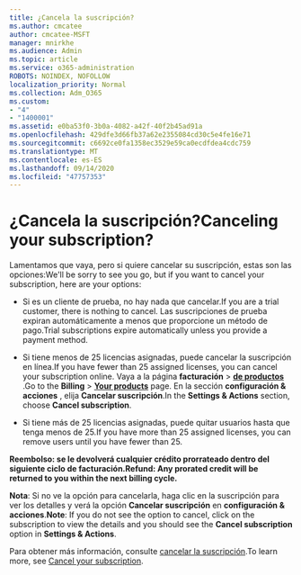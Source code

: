 ```yaml
---
title: ¿Cancela la suscripción?
ms.author: cmcatee
author: cmcatee-MSFT
manager: mnirkhe
ms.audience: Admin
ms.topic: article
ms.service: o365-administration
ROBOTS: NOINDEX, NOFOLLOW
localization_priority: Normal
ms.collection: Adm_O365
ms.custom:
- "4"
- "1400001"
ms.assetid: e0ba53f0-3b0a-4082-a42f-40f2b45ad91a
ms.openlocfilehash: 429dfe3d66fb37a62e2355084cd30c5e4fe16e71
ms.sourcegitcommit: c6692ce0fa1358ec3529e59ca0ecdfdea4cdc759
ms.translationtype: MT
ms.contentlocale: es-ES
ms.lasthandoff: 09/14/2020
ms.locfileid: "47757353"
---
```

# <a name="canceling-your-subscription"></a><span data-ttu-id="84ba6-102">¿Cancela la suscripción?</span><span class="sxs-lookup"><span data-stu-id="84ba6-102">Canceling your subscription?</span></span>

<span data-ttu-id="84ba6-103">Lamentamos que vaya, pero si quiere cancelar su suscripción, estas son las opciones:</span><span class="sxs-lookup"><span data-stu-id="84ba6-103">We'll be sorry to see you go, but if you want to cancel your subscription, here are your options:</span></span>
  
- <span data-ttu-id="84ba6-104">Si es un cliente de prueba, no hay nada que cancelar.</span><span class="sxs-lookup"><span data-stu-id="84ba6-104">If you are a trial customer, there is nothing to cancel.</span></span> <span data-ttu-id="84ba6-105">Las suscripciones de prueba expiran automáticamente a menos que proporcione un método de pago.</span><span class="sxs-lookup"><span data-stu-id="84ba6-105">Trial subscriptions expire automatically unless you provide a payment method.</span></span>

- <span data-ttu-id="84ba6-106">Si tiene menos de 25 licencias asignadas, puede cancelar la suscripción en línea.</span><span class="sxs-lookup"><span data-stu-id="84ba6-106">If you have fewer than 25 assigned licenses, you can cancel your subscription online.</span></span> <span data-ttu-id="84ba6-107">Vaya a la página **facturación** \> **[de productos](https://go.microsoft.com/fwlink/p/?linkid=842054)** .</span><span class="sxs-lookup"><span data-stu-id="84ba6-107">Go to the **Billing** \> **[Your products](https://go.microsoft.com/fwlink/p/?linkid=842054)** page.</span></span> <span data-ttu-id="84ba6-108">En la sección **configuración & acciones** , elija **Cancelar suscripción**.</span><span class="sxs-lookup"><span data-stu-id="84ba6-108">In the **Settings & Actions** section, choose **Cancel subscription**.</span></span>

- <span data-ttu-id="84ba6-109">Si tiene más de 25 licencias asignadas, puede quitar usuarios hasta que tenga menos de 25.</span><span class="sxs-lookup"><span data-stu-id="84ba6-109">If you have more than 25 assigned licenses, you can remove users until you have fewer than 25.</span></span>
  
<span data-ttu-id="84ba6-110">**Reembolso: se le devolverá cualquier crédito prorrateado dentro del siguiente ciclo de facturación.**</span><span class="sxs-lookup"><span data-stu-id="84ba6-110">**Refund: Any prorated credit will be returned to you within the next billing cycle.**</span></span> 

<span data-ttu-id="84ba6-111">**Nota**: Si no ve la opción para cancelarla, haga clic en la suscripción para ver los detalles y verá la opción **Cancelar suscripción** en **configuración & acciones**.</span><span class="sxs-lookup"><span data-stu-id="84ba6-111">**Note**: If you do not see the option to cancel, click on the subscription to view the details and you should see the **Cancel subscription** option in **Settings & Actions**.</span></span> 

<span data-ttu-id="84ba6-112">Para obtener más información, consulte [cancelar la suscripción](https://docs.microsoft.com/microsoft-365/commerce/subscriptions/cancel-your-subscription).</span><span class="sxs-lookup"><span data-stu-id="84ba6-112">To learn more, see [Cancel your subscription](https://docs.microsoft.com/microsoft-365/commerce/subscriptions/cancel-your-subscription).</span></span>

